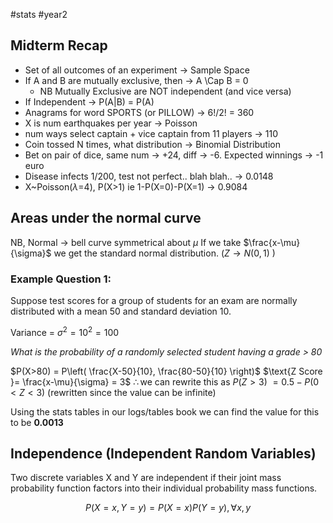 #stats #year2 

## Midterm Recap

- Set of all outcomes of an experiment $\to$ Sample Space
- If A and B are mutually exclusive, then $\to$ A \Cap B = 0
	- NB Mutually Exclusive are NOT independent (and vice versa)
- If Independent $\to$ P(A|B) = P(A)
- Anagrams for word SPORTS (or PILLOW) $\to$ 6!/2! = 360
- X is num earthquakes per year $\to$ Poisson
- num ways select captain + vice captain from 11 players $\to$ 110
- Coin tossed N times, what distribution $\to$ Binomial Distribution
- Bet on pair of dice, same num $\to$ +24, diff $\to$ -6. Expected winnings $\to$ -1 euro
- Disease infects 1/200, test not perfect.. blah blah.. $\to$ 0.0148
- X~Poisson($\lambda$=4), P(X>1) ie 1-P(X=0)-P(X=1) $\to$ 0.9084

## Areas under the normal curve

NB, Normal $\to$ bell curve symmetrical about $\mu$
If we take $\frac{x-\mu}{\sigma}$ we get the standard normal distribution. ($Z \to N(0,1)$ )

### Example Question 1:

Suppose test scores for a group of students for an exam are normally distributed with a mean 50 and standard deviation 10.


Variance = $\sigma^{2}= 10^2= 100$ 

*What is the probability of a randomly selected student having a grade > 80*

$P(X>80) = P\left( \frac{X-50}{10}, \frac{80-50}{10} \right)$
$\text{Z Score }= \frac{x-\mu}{\sigma} = 3$
$\therefore \text{we can rewrite this as } P(Z>3)$
$= 0.5 - P(0 < Z < 3)$ (rewritten since the value can be infinite)

Using the stats tables in our logs/tables book we can find the value for this to be **0.0013**

## Independence (Independent Random Variables)

Two discrete variables X and Y are independent if their joint mass probability function factors into their individual probability mass functions.

$$P(X=x, Y=y) = P(X=x)P(Y=y), \forall x,y$$

